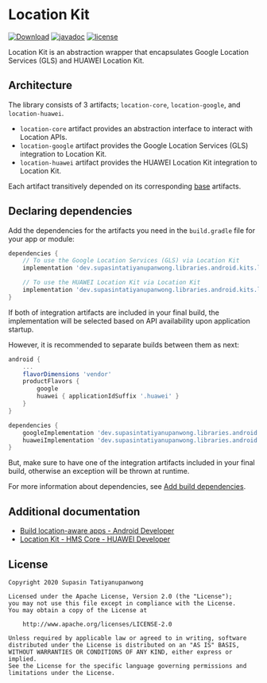 # Location Kit

[![Download](https://api.bintray.com/packages/supasintatiyanupanwong/android.libraries.kits.location/location-core/images/download.svg)](https://bintray.com/supasintatiyanupanwong/android.libraries.kits.location/location-core/_latestVersion)
[![javadoc](https://javadoc.io/badge2/dev.supasintatiyanupanwong.libraries.android.kits.location/location-core/javadoc.svg)](https://javadoc.io/doc/dev.supasintatiyanupanwong.libraries.android.kits.location/location-core)
[![license](https://img.shields.io/github/license/SupasinTatiyanupanwong/location-kit-android.svg)](https://www.apache.org/licenses/LICENSE-2.0)

Location Kit is an abstraction wrapper that encapsulates Google Location Services (GLS) and HUAWEI Location Kit.

## Architecture

The library consists of 3 artifacts; `location-core`, `location-google`, and `location-huawei`.

* `location-core` artifact provides an abstraction interface to interact with Location APIs.
* `location-google` artifact provides the Google Location Services (GLS) integration to Location Kit.
* `location-huawei` artifact provides the HUAWEI Location Kit integration to Location Kit.

Each artifact transitively depended on its corresponding [base](https://github.com/SupasinTatiyanupanwong/android-kits-base) artifacts.

## Declaring dependencies

Add the dependencies for the artifacts you need in the `build.gradle` file for your app or module:

```groovy
dependencies {
    // To use the Google Location Services (GLS) via Location Kit
    implementation 'dev.supasintatiyanupanwong.libraries.android.kits.location:location-google:1.0.0'

    // To use the HUAWEI Location Kit via Location Kit
    implementation 'dev.supasintatiyanupanwong.libraries.android.kits.location:location-huawei:1.0.0'
}
```

If both of integration artifacts are included in your final build, the implementation will be selected based on API availability upon application startup.

However, it is recommended to separate builds between them as next:

```groovy
android {
    ...
    flavorDimensions 'vendor'
    productFlavors {
        google
        huawei { applicationIdSuffix '.huawei' }
    }
}

dependencies {
    googleImplementation 'dev.supasintatiyanupanwong.libraries.android.kits.location:location-google:1.0.0'
    huaweiImplementation 'dev.supasintatiyanupanwong.libraries.android.kits.location:location-huawei:1.0.0'
}
```

But, make sure to have one of the integration artifacts included in your final build, otherwise an exception will be thrown at runtime.

For more information about dependencies, see [Add build dependencies](https://developer.android.com/studio/build/dependencies).

## Additional documentation

* [Build location-aware apps - Android Developer](https://developer.android.com/training/location/index.html)
* [Location Kit - HMS Core - HUAWEI Developer](https://developer.huawei.com/consumer/en/hms/huawei-locationkit/)

## License

```
Copyright 2020 Supasin Tatiyanupanwong

Licensed under the Apache License, Version 2.0 (the "License");
you may not use this file except in compliance with the License.
You may obtain a copy of the License at

    http://www.apache.org/licenses/LICENSE-2.0

Unless required by applicable law or agreed to in writing, software
distributed under the License is distributed on an "AS IS" BASIS,
WITHOUT WARRANTIES OR CONDITIONS OF ANY KIND, either express or implied.
See the License for the specific language governing permissions and
limitations under the License.
```

